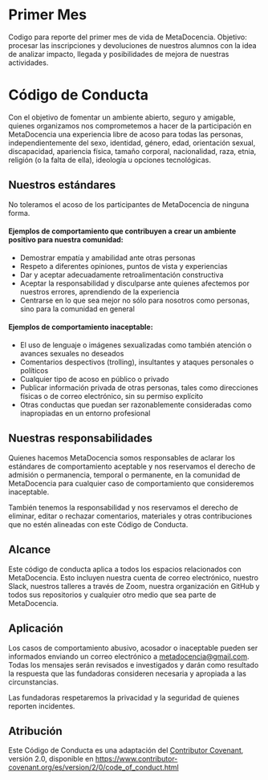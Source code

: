 # Primer Mes

Codigo para reporte del primer mes de vida de MetaDocencia.
Objetivo: procesar las inscripciones y devoluciones de nuestros alumnos con la idea de analizar impacto, llegada y posibilidades de mejora de nuestras actividades.

# Código de Conducta

Con el objetivo de fomentar un ambiente abierto, seguro y amigable, quienes organizamos nos comprometemos a hacer de la participación en MetaDocencia una experiencia libre de acoso para  todas las personas, independientemente del sexo, identidad, género, edad, orientación sexual, discapacidad, apariencia física, tamaño corporal, nacionalidad, raza, etnia, religión (o la falta de ella), ideología u opciones tecnológicas. 

## Nuestros estándares

No toleramos el acoso de los participantes de MetaDocencia de ninguna forma. 

#### Ejemplos de comportamiento que contribuyen a crear un ambiente positivo para nuestra comunidad:

* Demostrar empatía y amabilidad ante otras personas
* Respeto a diferentes opiniones, puntos de vista y experiencias
* Dar y aceptar adecuadamente retroalimentación constructiva
* Aceptar la responsabilidad y disculparse ante quienes afectemos por nuestros errores, aprendiendo de la experiencia
* Centrarse en lo que sea mejor no sólo para nosotros como personas, sino para la comunidad en general

#### Ejemplos de comportamiento inaceptable:

* El uso de lenguaje o imágenes sexualizadas como también atención o avances sexuales no deseados
* Comentarios despectivos (trolling), insultantes y ataques personales o políticos
* Cualquier tipo de acoso en público o privado
* Publicar información privada de otras personas, tales como direcciones físicas o de correo   electrónico, sin su permiso explícito
* Otras conductas que puedan ser razonablemente consideradas como inapropiadas en un entorno profesional

## Nuestras responsabilidades

Quienes hacemos MetaDocencia somos responsables de aclarar los estándares de comportamiento aceptable y nos reservamos el derecho de admisión o permanencia, temporal o permanente, en la comunidad de MetaDocencia para cualquier caso de comportamiento que consideremos inaceptable.

También tenemos la responsabilidad y nos reservamos el derecho de eliminar, editar o rechazar comentarios, materiales y otras contribuciones que no estén alineadas con este Código de Conducta. 

## Alcance

Este código de conducta aplica a todos los espacios relacionados con MetaDocencia. Esto incluyen nuestra cuenta de correo electrónico, nuestro Slack, nuestros talleres a través de Zoom, nuestra organización en GitHub y todos sus repositorios y cualquier otro medio que sea parte de MetaDocencia.

## Aplicación

Los casos de comportamiento abusivo, acosador o inaceptable pueden ser informados enviando un correo electrónico a [metadocencia@gmail.com](mailto:metadocencia@gmail.com). Todas los mensajes serán revisados e investigados y darán como resultado la respuesta que las fundadoras consideren necesaria y apropiada a las circunstancias. 

Las fundadoras respetaremos la privacidad y la seguridad de quienes reporten incidentes.

## Atribución

Este Código de Conducta es una adaptación del [Contributor Covenant](https://www.contributor-covenant.org), versión 2.0,
disponible en https://www.contributor-covenant.org/es/version/2/0/code_of_conduct.html
